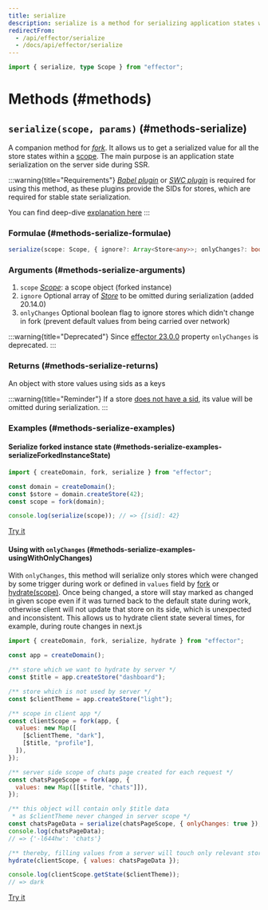 ```yaml
---
title: serialize
description: serialize is a method for serializing application states within a scope
redirectFrom:
  - /api/effector/serialize
  - /docs/api/effector/serialize
---
```


```ts
import { serialize, type Scope } from "effector";
```

# Methods (#methods)

## `serialize(scope, params)` (#methods-serialize)

A companion method for [_fork_](/en/api/effector/fork). It allows us to get a serialized value for all the store states within a [scope](/en/api/effector/Scope). The main purpose is an application state serialization on the server side during SSR.

:::warning{title="Requirements"}
[_Babel plugin_](/en/api/effector/babel-plugin) or [_SWC plugin_](https://github.com/effector/swc-plugin) is required for using this method, as these plugins provide the SIDs for stores, which are required for stable state serialization.

You can find deep-dive [explanation here](/en/explanation/sids)
:::

### Formulae (#methods-serialize-formulae)

```ts
serialize(scope: Scope, { ignore?: Array<Store<any>>; onlyChanges?: boolean }): {[sid: string]: any}
```

### Arguments (#methods-serialize-arguments)

1. `scope` [_Scope_](/en/api/effector/Scope): a scope object (forked instance)
2. `ignore` Optional array of [_Store_](/en/api/effector/Store) to be omitted during serialization (added 20.14.0)
3. `onlyChanges` Optional boolean flag to ignore stores which didn't change in fork (prevent default values from being carried over network)

:::warning{title="Deprecated"}
Since [effector 23.0.0](https://changelog.effector.dev/#effector-23-0-0) property `onlyChanges` is deprecated.
:::

### Returns (#methods-serialize-returns)

An object with store values using sids as a keys

:::warning{title="Reminder"}
If a store [does not have a sid](/en/api/effector/babel-plugin#sid), its value will be omitted during serialization.
:::

### Examples (#methods-serialize-examples)

#### Serialize forked instance state (#methods-serialize-examples-serializeForkedInstanceState)

```js
import { createDomain, fork, serialize } from "effector";

const domain = createDomain();
const $store = domain.createStore(42);
const scope = fork(domain);

console.log(serialize(scope)); // => {[sid]: 42}
```

[Try it](https://share.effector.dev/zlRJbjei)

#### Using with `onlyChanges` (#methods-serialize-examples-usingWithOnlyChanges)

With `onlyChanges`, this method will serialize only stores which were changed by some trigger during work or defined in `values` field by [fork](/en/api/effector/fork) or [hydrate(scope)](/en/api/effector/hydrate). Once being changed, a store will stay marked as changed in given scope even if it was turned back to the default state during work, otherwise client will not update that store on its side, which is unexpected and inconsistent.
This allows us to hydrate client state several times, for example, during route changes in next.js

```js
import { createDomain, fork, serialize, hydrate } from "effector";

const app = createDomain();

/** store which we want to hydrate by server */
const $title = app.createStore("dashboard");

/** store which is not used by server */
const $clientTheme = app.createStore("light");

/** scope in client app */
const clientScope = fork(app, {
  values: new Map([
    [$clientTheme, "dark"],
    [$title, "profile"],
  ]),
});

/** server side scope of chats page created for each request */
const chatsPageScope = fork(app, {
  values: new Map([[$title, "chats"]]),
});

/** this object will contain only $title data
 * as $clientTheme never changed in server scope */
const chatsPageData = serialize(chatsPageScope, { onlyChanges: true });
console.log(chatsPageData);
// => {'-l644hw': 'chats'}

/** thereby, filling values from a server will touch only relevant stores */
hydrate(clientScope, { values: chatsPageData });

console.log(clientScope.getState($clientTheme));
// => dark
```

[Try it](https://share.effector.dev/BQhzISFV)
